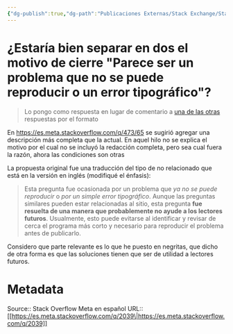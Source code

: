 ```yaml
---
{"dg-publish":true,"dg-path":"Publicaciones Externas/Stack Exchange/Stack Overflow en español/Stack Overflow en español Meta/es.meta.stackoverflow.com-2039.md","permalink":"/publicaciones-externas/stack-exchange/stack-overflow-en-espanol/stack-overflow-en-espanol-meta/es-meta-stackoverflow-com-2039/","title":"¿Estaría bien separar en dos el motivo de cierre \"Parece ser un problema que no se puede reproducir o un error tipográfico\"?","hide":true,"noteIcon":"default","created":"2024-04-03T12:49:10.630-06:00","updated":"2024-04-05T16:44:01.250-06:00"}
---
```


# ¿Estaría bien separar en dos el motivo de cierre "Parece ser un problema que no se puede reproducir o un error tipográfico"?

> Lo pongo como respuesta en lugar de comentario a [una de las otras](https://es.meta.stackoverflow.com/a/2038/65) respuestas por el formato

En https://es.meta.stackoverflow.com/q/473/65 se sugirió agregar una descripción más completa que la actual. En aquel hilo no se explica el motivo por el cual no se incluyó la redacción completa, pero sea cual fuera la razón, ahora las condiciones son otras

La propuesta original fue una traducción del tipo de no relacionado que está en la versión en inglés (modifiqué el énfasis):

>  Esta pregunta fue ocasionada por un problema que *ya no se puede reproducir* o *por un simple error tipográfico*. Aunque las preguntas similares pueden estar relacionadas al sitio, esta pregunta **fue resuelta de una manera que probablemente no ayude a los lectores futuros**. Usualmente, esto puede evitarse al identificar y revisar de cerca el programa más corto y necesario para reproducir el problema antes de publicarlo.

Considero que parte relevante es lo que he puesto en negritas, que dicho de otra forma es que las soluciones tienen que ser de utilidad a lectores futuros.

# Metadata
Source:: Stack Overflow Meta en español
URL:: [[https://es.meta.stackoverflow.com/q/2039\|https://es.meta.stackoverflow.com/q/2039]]

